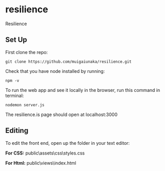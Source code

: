# resilience
Resilience

## Set Up

First clone the repo:
```
git clone https://github.com/muigaiunaka/resilience.git
```
Check that you have node installed by running:
```
npm -v
```
To run the web app and see it locally in the browser, run this command in terminal:
```
nodemon server.js
```

The resilience.is page should open at localhost:3000

## Editing

To edit the front end, open up the folder in your text editor:

**For CSS:** public\assets\css\styles.css

**For Html:** public\views\index.html


